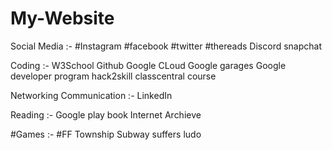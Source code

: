 # My-Website

Social Media :-
#Instagram 
#facebook
#twitter 
#thereads
Discord
snapchat

Coding :-
W3School
Github
Google CLoud
Google garages
Google developer program 
hack2skill
classcentral
course

Networking Communication :-
LinkedIn

Reading :-
Google play book
Internet Archieve


#Games :-
#FF
Township
Subway suffers
ludo
